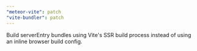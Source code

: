 ```yaml
---
"meteor-vite": patch
"vite-bundler": patch
---
```


Build serverEntry bundles using Vite's SSR build process instead of using an inline browser build config.

